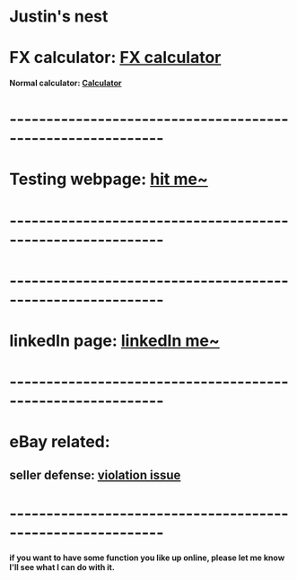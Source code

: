 # Justin's nest

# FX calculator: [FX calculator](https://justinsu2019.github.io/fx_calculator.html "FX calculator")

#### Normal calculator: [Calculator](https://justinsu2019.github.io/fx_calculator.html)

# -----------------------------------------------------------

# Testing webpage: [hit me~](https://justinsu2019.github.io/homepage.html) 

# -----------------------------------------------------------

# -----------------------------------------------------------

# linkedIn page: [linkedIn me~](https://www.linkedin.com/in/justin-su-a036a8188/) 

# -----------------------------------------------------------

# eBay related: 
## seller defense: [violation issue](https://sellerdefense.cn/)

# -----------------------------------------------------------
#### if you want to have some function you like up online, please let me know I'll see what I can do with it.
